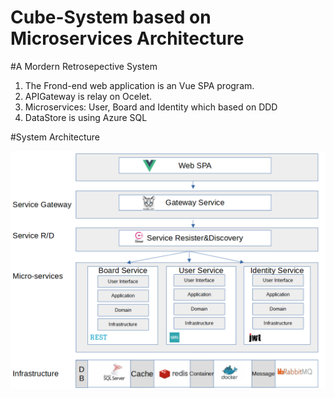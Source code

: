 # Cube-System based on Microservices Architecture

#A Mordern Retrosepective System

1. The Frond-end web application is an Vue SPA program.
2. APIGateway is relay on Ocelet.
3. Microservices: User, Board and Identity which based on DDD
4. DataStore is using Azure SQL

#System Architecture

<img src="doc/Design/Architecture.png" alt="alt text" title="image Title" />
